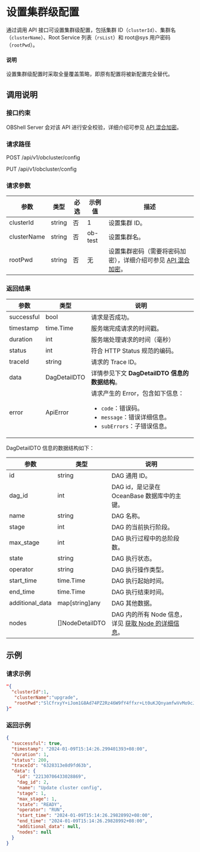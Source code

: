 # 设置集群级配置

通过调用 API 接口可设置集群级配置，包括集群 ID（`clusterId`）、集群名（`clusterName`）、Root Service 列表（`rsList`）和 root@sys 用户密码（`rootPwd`）。

<main id="notice" type='explain'>
  <h4>说明</h4>
  <p>设置集群级配置时采取全量覆盖策略，即原有配置将被新配置完全替代。</p>
</main>

## 调用说明

### 接口约束

OBShell Server 会对该 API 进行安全校验，详细介绍可参见 [API 混合加密](200.api-hybrid-encryption.md)。

### 请求路径

POST /api/v1/obcluster/config

PUT /api/v1/obcluster/config

### 请求参数

| 参数 | 类型 | 必选 | 示例值 | 描述 |
| --- | --- | --- | --- | --- |
| clusterId | string | 否 | 1 | 设置集群 ID。 |
| clusterName | string | 否 | ob-test | 设置集群名。 |
| rootPwd | string | 否 | 无 | 设置集群密码（需要将密码加密），详细介绍可参见 [API 混合加密](200.api-hybrid-encryption.md)。|

### 返回结果

| 参数 | 类型 | 说明 |
| --- | --- | --- |
| successful | bool | 请求是否成功。 |
| timestamp | time.Time | 服务端完成请求的时间戳。 |
| duration | int | 服务端处理请求的时间（毫秒） |
| status | int | 符合 HTTP Status 规范的编码。|
| traceId | string | 请求的 Trace ID。 |
| data | DagDetailDTO | 详情参见下文 **DagDetailDTO 信息的数据结构**。 |
| error | ApiError | 请求产生的 Error，包含如下信息：<ul><li>`code`：错误码。</li><li>`message`：错误详细信息。</li><li>`subErrors`：子错误信息。</li></ul> |

DagDetailDTO 信息的数据结构如下：

| 参数 | 类型 | 说明 |
| --- | --- | --- |
| id | string | DAG 通用 ID。 |
| dag_id | int | DAG id，是记录在 OceanBase 数据库中的主键。 |
| name | string | DAG 名称。 |
| stage | int | DAG 的当前执行阶段。 |
| max_stage | int | DAG 执行过程中的总阶段数。 |
| state | string | DAG 执行状态。 |
| operator | string | DAG 执行操作类型。 |
| start_time | time.Time | DAG 执行起始时间。 |
| end_time | time.Time | DAG 执行结束时间。 |
| additional_data | map[string]any | DAG 其他数据。 |
| nodes | []NodeDetailDTO | DAG 内的所有 Node 信息，详见 [获取 Node 的详细信息](2100.get-node-detail.md)。 |

## 示例

### 请求示例

```json
"{
  "clusterId":1, 
   "clusterName":"upgrade",
   "rootPwd":"SlCfrxyY+iJom1G8Ad74PZ2Rz46W9fY4ffxr+Lt0uKJQnyamfwVvMo9cJ0CqoccZS0p4FH+U3vJXH4C62O3/SLttVGRLblJzPKRyKYdZU59fjhBwyjrsLc5ZwsWsJpsN5kuFyb3gCEO5vVmQKxqJmwQjAdpYWuPAU0xzBA8QM6o="
}"
```

### 返回示例

```json
{
  "successful": true,
  "timestamp": "2024-01-09T15:14:26.299401393+08:00",
  "duration": 1,
  "status": 200,
  "traceId": "6328313e8d9fd63b",
  "data": {
    "id": "22130706433028869",
    "dag_id": 2,
    "name": "Update cluster config",
    "stage": 1,
    "max_stage": 1,
    "state": "READY",
    "operator": "RUN",
    "start_time": "2024-01-09T15:14:26.29828992+08:00",
    "end_time": "2024-01-09T15:14:26.29828992+08:00",
    "additional_data": null,
    "nodes": null
  }
}
```
